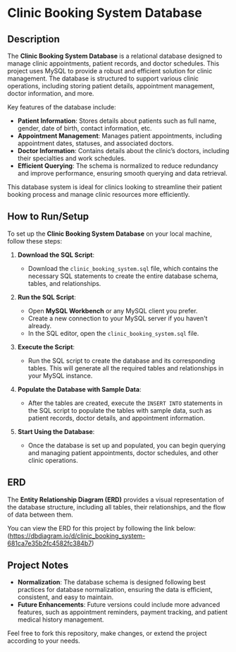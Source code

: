 # Clinic Booking System Database

## Description
The **Clinic Booking System Database** is a relational database designed to manage clinic appointments, patient records, and doctor schedules. This project uses MySQL to provide a robust and efficient solution for clinic management. The database is structured to support various clinic operations, including storing patient details, appointment management, doctor information, and more. 

Key features of the database include:
- **Patient Information**: Stores details about patients such as full name, gender, date of birth, contact information, etc.
- **Appointment Management**: Manages patient appointments, including appointment dates, statuses, and associated doctors.
- **Doctor Information**: Contains details about the clinic’s doctors, including their specialties and work schedules.
- **Efficient Querying**: The schema is normalized to reduce redundancy and improve performance, ensuring smooth querying and data retrieval.

This database system is ideal for clinics looking to streamline their patient booking process and manage clinic resources more efficiently.

## How to Run/Setup
To set up the **Clinic Booking System Database** on your local machine, follow these steps:

1. **Download the SQL Script**:
   - Download the `clinic_booking_system.sql` file, which contains the necessary SQL statements to create the entire database schema, tables, and relationships.

2. **Run the SQL Script**:
   - Open **MySQL Workbench** or any MySQL client you prefer.
   - Create a new connection to your MySQL server if you haven't already.
   - In the SQL editor, open the `clinic_booking_system.sql` file.

3. **Execute the Script**:
   - Run the SQL script to create the database and its corresponding tables. This will generate all the required tables and relationships in your MySQL instance.

4. **Populate the Database with Sample Data**:
   - After the tables are created, execute the `INSERT INTO` statements in the SQL script to populate the tables with sample data, such as patient records, doctor details, and appointment information.

5. **Start Using the Database**:
   - Once the database is set up and populated, you can begin querying and managing patient appointments, doctor schedules, and other clinic operations.

## ERD
The **Entity Relationship Diagram (ERD)** provides a visual representation of the database structure, including all tables, their relationships, and the flow of data between them.

You can view the ERD for this project by following the link below:
(https://dbdiagram.io/d/clinic_booking_system-681ca7e35b2fc4582fc384b7)

## Project Notes
- **Normalization**: The database schema is designed following best practices for database normalization, ensuring the data is efficient, consistent, and easy to maintain.
- **Future Enhancements**: Future versions could include more advanced features, such as appointment reminders, payment tracking, and patient medical history management.

Feel free to fork this repository, make changes, or extend the project according to your needs.
